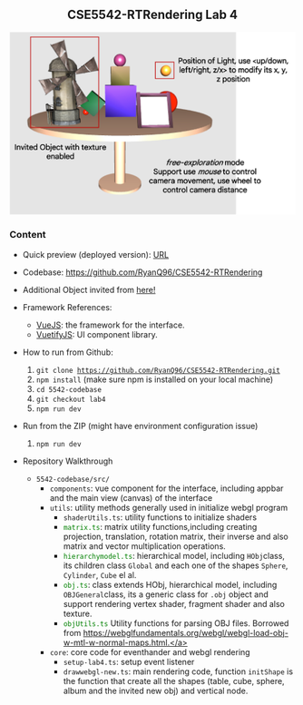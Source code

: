<h2 align="center">CSE5542-RTRendering Lab 4</h2>

![image](./assets/lab4.png)
### Content
* Quick preview (deployed version): <a href="https://ryanq96.github.io/CSE5542-RTRendering/">URL</a>
* Codebase: https://github.com/RyanQ96/CSE5542-RTRendering
* Additional Object invited from <a href="https://webglfundamentals.org/webgl/resources/models/windmill/windmill.obj"> here!</a>
* Framework References: 
  * <a href="https://vuejs.org/">VueJS</a>: the framework for the interface. 
  * <a href="https://vuetifyjs.com/">VuetifyJS</a>: UI component library.
* How to run from Github:
  1. <code>git clone https://github.com/RyanQ96/CSE5542-RTRendering.git</code>
  2. <code>npm install</code> (make sure npm is installed on your local machine)
  3. <code>cd 5542-codebase</code>
  4. <code>git checkout lab4</code>
  5. <code>npm run dev</code> 
* Run from the ZIP (might have environment configuration issue) 
  1. <code>npm run dev</code>

* Repository Walkthrough
  * <code>5542-codebase/src/</code> 
    * <code>components</code>: vue component for the interface, including appbar and the main view (canvas) of the interface 
    * <code>utils</code>: utility methods generally used in initialize webgl program 
      * <code>shaderUtils.ts</code>: utility functions to initialize shaders
      * <a><code style="color: green">matrix.ts</code>: matrix utility functions,including creating projection, translation, rotation matrix, their inverse and also matrix and vector multiplication operations.</a>
      * <a><code style="color: green">hierarchymodel.ts</code>: hierarchical model, including <code>HObj</code>class, its children class <code>Global</code> and each one of the shapes <code>Sphere</code>, <code>Cylinder</code>, <code>Cube</code> el al.</a>
      * <a><code style="color: green">obj.ts</code>: class extends HObj, hierarchical model, including <code>OBJGeneral</code>class, its a generic class for <code>.obj</code> object and support rendering vertex shader, fragment shader and also texture.</a>
      * <a><code style="color: green">objUtils.ts</code> Utility functions for parsing OBJ files. Borrowed from https://webglfundamentals.org/webgl/webgl-load-obj-w-mtl-w-normal-maps.html.</a>
    * <code>core</code>: core code for eventhander and webgl rendering
      * <code>setup-lab4.ts</code>: setup event listener 
      * <code>drawwebgl-new.ts</code>: main rendering code, function <code>initShape</code> is the function that create all the shapes (table, cube, sphere, album and the invited new obj) and vertical node.